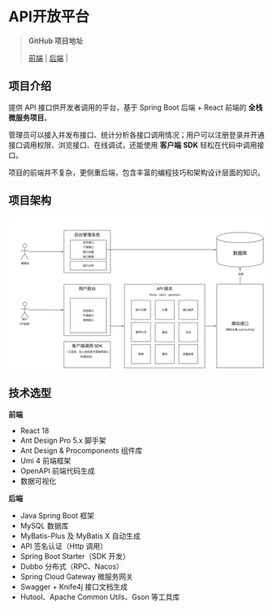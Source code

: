# API开放平台

> **GitHub 项目地址**
>
> [前端](https://github.com/codehev/api-frontend) | [后端](https://github.com/codehev/api-backend) | 





## 项目介绍

提供 API 接口供开发者调用的平台，基于 Spring Boot 后端 + React 前端的 **全栈微服务项目**。

管理员可以接入并发布接口、统计分析各接口调用情况；用户可以注册登录并开通接口调用权限、浏览接口、在线调试，还能使用 **客户端** **SDK** 轻松在代码中调用接口。

项目的前端并不复杂，更侧重后端，包含丰富的编程技巧和架构设计层面的知识。



## 项目架构

![1280X1280](image/REDME/1280X1280.PNG)



## 技术选型

**前端**

- React 18
- Ant Design Pro 5.x 脚手架
- Ant Design & Procomponents 组件库
- Umi 4 前端框架
- OpenAPI 前端代码生成
- 数据可视化



**后端**

- Java Spring Boot 框架
- MySQL 数据库
- MyBatis-Plus 及 MyBatis X 自动生成
- API 签名认证（Http 调用）
- Spring Boot Starter（SDK 开发）
- Dubbo 分布式（RPC、Nacos）
- Spring Cloud Gateway 微服务网关
- Swagger + Knife4j 接口文档生成
- Hutool、Apache Common Utils、Gson 等工具库